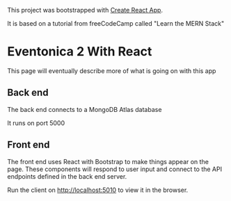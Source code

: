 This project was bootstrapped with [Create React App](https://github.com/facebook/create-react-app).

It is based on a tutorial from freeCodeCamp called "Learn the MERN Stack"
# Eventonica 2 With React

This page will eventually describe more of what is going on with this app

## Back end

The back end connects to a MongoDB Atlas database

It runs on port 5000

## Front end

The front end uses React with Bootstrap to make things appear on the page. These components will respond to user input and connect to the API endpoints defined in the back end server.

Run the client on [http://localhost:5010](http://localhost:5010) to view it in the browser.